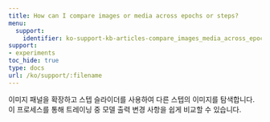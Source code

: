 ```yaml
---
title: How can I compare images or media across epochs or steps?
menu:
  support:
    identifier: ko-support-kb-articles-compare_images_media_across_epochs_steps
support:
- experiments
toc_hide: true
type: docs
url: /ko/support/:filename
---
```


이미지 패널을 확장하고 스텝 슬라이더를 사용하여 다른 스텝의 이미지를 탐색합니다. 이 프로세스를 통해 트레이닝 중 모델 출력 변경 사항을 쉽게 비교할 수 있습니다.
